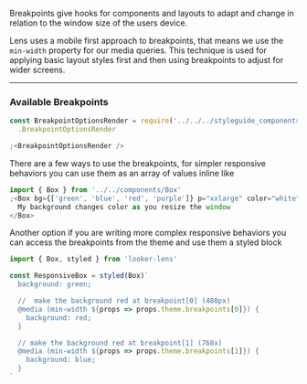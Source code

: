 Breakpoints give hooks for components and layouts to adapt and change in relation to the window size of the users device.

Lens uses a mobile first approach to breakpoints, that means we use the `min-width` property for our media queries. This technique is used for applying basic layout styles first and then using breakpoints to adjust for wider screens.

---

### Available Breakpoints

```js noeditor
const BreakpointOptionsRender = require('../../../styleguide_components/BreakpointTable')
  .BreakpointOptionsRender

;<BreakpointOptionsRender />
```

There are a few ways to use the breakpoints, for simpler responsive behaviors you can use them as an array of values inline like

```js
import { Box } from '../../components/Box'
;<Box bg={['green', 'blue', 'red', 'purple']} p="xxlarge" color="white">
  My background changes color as you resize the window
</Box>
```

Another option if you are writing more complex responsive behaviors you can access the breakpoints from the theme and use them a styled block

```typescript jsx
import { Box, styled } from 'looker-lens'

const ResponsiveBox = styled(Box)`
  background: green;

  //  make the background red at breakpoint[0] (480px)
  @media (min-width ${props => props.theme.breakpoints[0]}) {
    background: red;
  }

  // make the background red at breakpoint[1] (768x)
  @media (min-width ${props => props.theme.breakpoints[1]}) {
    background: blue;
  }
`
```
